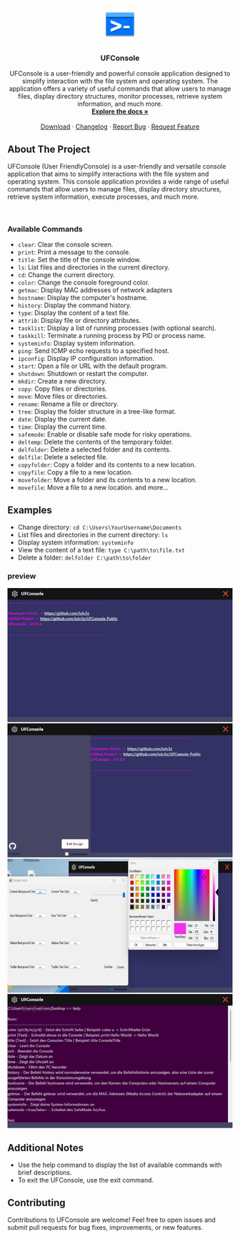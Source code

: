 <a name="readme-top"></a>
<!-- PROJECT LOGO -->
<br />
<div align="center">
<a href="https://github.com/lulv3z/UFConsole-Public">
<img src="images/logo.png" alt="Logo" width="80" height="80">
</a>

<h3 align=\"center\">UFConsole</h3>
<p align="center">
UFConsole is a user-friendly and powerful console application designed to simplify interaction with the file system and operating system. The application offers a variety of useful commands that allow users to manage files, display directory structures, monitor processes, retrieve system information, and much more.
<br /> 
<a href="https://github.com/lulv3z/UFConsole-Public"><strong>Explore the docs »</strong></a>
<br /> 
<br /> 
<a href="https://github.com/lulv3z/UFConsole-Public/releases/latest">Download</a>
·
<a href="https://github.com/lulv3z/UFConsole-Public/blob/master/CHANGELOG.md">Changelog</a>
·
<a href="https://github.com/lulv3z/UFConsole-Public/issues/new/choose">Report Bug</a>
·
<a href="https://github.com/lulv3z/UFConsole-Public/issues/new/choose">Request Feature</a>
</p> 
</div>

## About The Project <br> 
UFConsole (User FriendlyConsole) is a user-friendly and versatile console application that aims to simplify interactions with the file system and operating system. This console application provides a wide range of useful commands that allow users to manage files, display directory structures, retrieve system information, execute processes, and much more.
<!-- [![Product Name Screen Shot][product - screenshot]](https://example.com) ---> <br>


### Available Commands
- `clear`: Clear the console screen.
- `print`: Print a message to the console.
- `title`: Set the title of the console window.
- `ls`: List files and directories in the current directory.
- `cd`: Change the current directory.
- `color`: Change the console foreground color.
- `getmac`: Display MAC addresses of network adapters
- `hostname`: Display the computer's hostname.
- `history`: Display the command history.
- `type`: Display the content of a text file.
- `attrib`: Display file or directory attributes.
- `tasklist`: Display a list of running processes (with optional search).
- `taskkill`: Terminate a running process by PID or process name.
- `systeminfo`: Display system information.
- `ping`: Send ICMP echo requests to a specified host.
- `ipconfig`: Display IP configuration information.
- `start`: Open a file or URL with the default program.
- `shutdown`: Shutdown or restart the computer.
- `mkdir`: Create a new directory.
- `copy`: Copy files or directories.
- `move`: Move files or directories.
- `rename`: Rename a file or directory.
- `tree`: Display the folder structure in a tree-like format.
- `date`: Display the current date.
- `time`: Display the current time.
- `safemode`: Enable or disable safe mode for risky operations.
- `deltemp`: Delete the contents of the temporary folder.
- `delfolder`: Delete a selected folder and its contents.
- `delfile`: Delete a selected file.
- `copyfolder`: Copy a folder and its contents to a new location.
- `copyfile`: Copy a file to a new location.
- `movefolder`: Move a folder and its contents to a new location.
- `movefile`: Move a file to a new location.
and more...

## Examples

- Change directory:
`cd C:\Users\YourUsername\Documents`
- List files and directories in the current directory:
`ls`
- Display system information:
`systeminfo`
- View the content of a text file:
`type C:\path\to\file.txt`
- Delete a folder:
`delfolder C:\path\to\folder`

### preview
<img src="images/img1.png" height="300" width="600">
<img src="images/img2.png" height="300" width="600">
<img src="images/img3.png" height="300" width="600">
<img src="images/img4.png" height="300" width="600">

## Additional Notes

- Use the help command to display the list of available commands with brief descriptions.
- To exit the UFConsole, use the exit command.
<!--ABOUT THE PROJECT --> 


## Contributing

Contributions to UFConsole are welcome! Feel free to open issues and submit pull requests for bug fixes, improvements, or new features.


